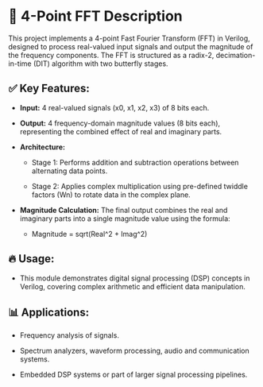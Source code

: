 # 📄 4-Point FFT Description
This project implements a 4-point Fast Fourier Transform (FFT) in Verilog, designed to process real-valued input signals and output the magnitude of the frequency components. The FFT is structured as a radix-2, decimation-in-time (DIT) algorithm with two butterfly stages.

## ✅ Key Features:
- **Input:** 4 real-valued signals (x0, x1, x2, x3) of 8 bits each.

- **Output:** 4 frequency-domain magnitude values (8 bits each), representing the combined effect of real and imaginary parts.

- **Architecture:**

	- Stage 1: Performs addition and subtraction operations between alternating data points.

	- Stage 2: Applies complex multiplication using pre-defined twiddle factors (Wn) to rotate data in the complex plane.

- **Magnitude Calculation:** The final output combines the real and imaginary parts into a single magnitude value using the formula:

	- Magnitude = sqrt(Real^2 + Imag^2)

## 🔥 Usage:
- This module demonstrates digital signal processing (DSP) concepts in Verilog, covering complex arithmetic and efficient data manipulation.

## 📊 Applications:
- Frequency analysis of signals.

- Spectrum analyzers, waveform processing, audio and communication systems.

- Embedded DSP systems or part of larger signal processing pipelines.
